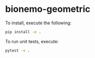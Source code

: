 # bionemo-geometric

To install, execute the following:
```bash
pip install -e .
```

To run unit tests, execute:
```bash
pytest -v .
```
